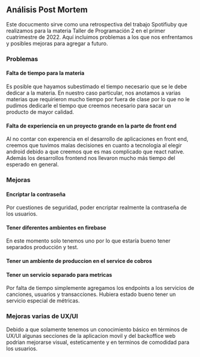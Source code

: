 ## Análisis Post Mortem

Este docucmento sirve como una retrospectiva del trabajo Spotifiuby que realizamos para la materia Taller de Programación 2 en el primer cuatrimestre de 2022. Aquí incluimos problemas a los que nos enfrentamos y posibles mejoras para agregar a futuro.

### Problemas

#### Falta de tiempo para la materia 
Es posible que hayamos subestimado el tiempo necesario que se le debe dedicar a la materia. En nuestro caso particular, nos anotamos a varias materias que requirieron mucho tiempo por fuera de clase por lo que no le pudimos dedicarle el tiempo que creemos necesario para sacar un producto de mayor calidad.

#### Falta de experiencia en un proyecto grande en la parte de front end 
Al no contar con experencia en el desarrollo de aplicaciones en front end, creemos que tuvimos malas decisiones en cuanto a tecnologia al elegir android debido a que creemos que es mas complicado que react native. Además los desarrollos frontend nos llevaron mucho más tiempo del esperado en general. 

### Mejoras

#### Encriptar la contraseña
Por cuestiones de seguridad, poder encriptar realmente la contraseña de los usuarios. 

#### Tener diferentes ambientes en firebase
En este momento solo tenemos uno por lo que estaría bueno tener separados producción y test.

#### Tener un ambiente de produccion en el service de cobros

#### Tener un servicio separado para metricas
Por falta de tiempo simplemente agregamos los endpoints a los servicios de canciones, usuarios y transacciones. Hubiera estado bueno tener un servicio especial de métricas.

### Mejoras varias de UX/UI
Debido a que solamente tenemos un conocimiento básico en términos de UX/UI algunas secciones de la aplicacion movil y del backoffice web podrian mejorarse visual, esteticamente y en terminos de comodidad para los usuarios.
